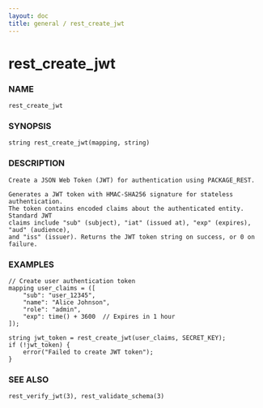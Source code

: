 ```yaml
---
layout: doc
title: general / rest_create_jwt
---
```

# rest_create_jwt

### NAME

    rest_create_jwt

### SYNOPSIS

    string rest_create_jwt(mapping, string)

### DESCRIPTION

    Create a JSON Web Token (JWT) for authentication using PACKAGE_REST.

    Generates a JWT token with HMAC-SHA256 signature for stateless authentication.
    The token contains encoded claims about the authenticated entity. Standard JWT 
    claims include "sub" (subject), "iat" (issued at), "exp" (expires), "aud" (audience), 
    and "iss" (issuer). Returns the JWT token string on success, or 0 on failure.

### EXAMPLES

    // Create user authentication token
    mapping user_claims = ([
        "sub": "user_12345",
        "name": "Alice Johnson", 
        "role": "admin",
        "exp": time() + 3600  // Expires in 1 hour
    ]);
    
    string jwt_token = rest_create_jwt(user_claims, SECRET_KEY);
    if (!jwt_token) {
        error("Failed to create JWT token");
    }

### SEE ALSO

    rest_verify_jwt(3), rest_validate_schema(3)

